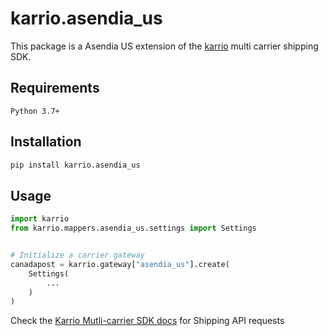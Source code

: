# karrio.asendia_us

This package is a Asendia US extension of the [karrio](https://pypi.org/project/karrio) multi carrier shipping SDK.

## Requirements

`Python 3.7+`

## Installation

```bash
pip install karrio.asendia_us
```

## Usage

```python
import karrio
from karrio.mappers.asendia_us.settings import Settings


# Initialize a carrier gateway
canadapost = karrio.gateway["asendia_us"].create(
    Settings(
        ...
    )
)
```

Check the [Karrio Mutli-carrier SDK docs](https://sdk.karrio.com) for Shipping API requests
